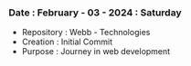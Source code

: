 
### Date       : February - 03 - 2024 : Saturday

* Repository : Webb - Technologies 
* Creation   : Initial Commit 
* Purpose    : Journey in web development

